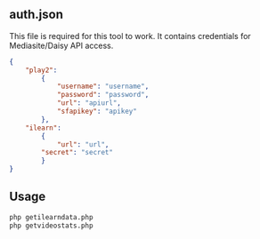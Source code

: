 ## auth.json

This file is required for this tool to work. It contains credentials for Mediasite/Daisy API access.

```json
{
    "play2":
        {
            "username": "username",
            "password": "password",
            "url": "apiurl",
            "sfapikey": "apikey"
        },
    "ilearn":
        {
            "url": "url",
	    "secret": "secret"
        }
}
```
## Usage
```bash
php getilearndata.php
php getvideostats.php
```
